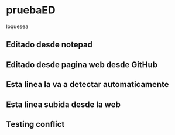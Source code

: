 # pruebaED

loquesea
## Editado desde notepad

## Editado desde pagina web desde GitHub

## Esta linea la va a detectar automaticamente

## Esta linea subida desde la web

## Testing conflict

